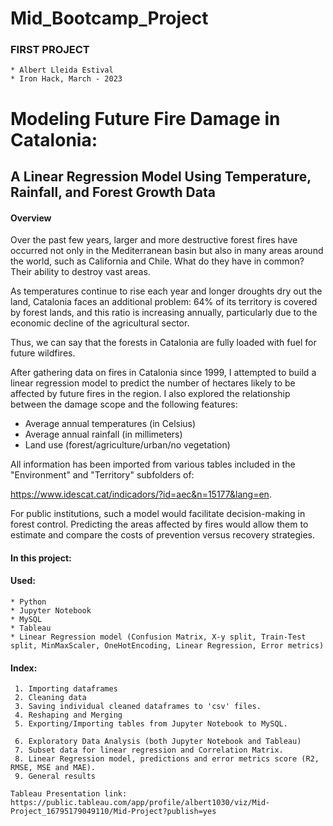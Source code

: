 # Mid_Bootcamp_Project

### FIRST PROJECT

    * Albert Lleida Estival
    * Iron Hack, March - 2023



# Modeling Future Fire Damage in Catalonia: 
## A Linear Regression Model Using Temperature, Rainfall, and Forest Growth Data



#### Overview

Over the past few years, larger and more destructive forest fires have occurred not only in the Mediterranean basin but also in many areas around the world, such as California and Chile. What do they have in common? Their ability to destroy vast areas.

As temperatures continue to rise each year and longer droughts dry out the land, Catalonia faces an additional problem: 64% of its territory is covered by forest lands, and this ratio is increasing annually, particularly due to the economic decline of the agricultural sector.

Thus, we can say that the forests in Catalonia are fully loaded with fuel for future wildfires.


After gathering data on fires in Catalonia since 1999, I attempted to build a linear regression model to predict the number of hectares likely to be affected by future fires in the region. I also explored the relationship between the damage scope and the following features:

- Average annual temperatures (in Celsius)
- Average annual rainfall (in millimeters)
- Land use (forest/agriculture/urban/no vegetation)

All information has been imported from various tables included in the "Environment" and "Territory" subfolders of:

https://www.idescat.cat/indicadors/?id=aec&n=15177&lang=en.

For public institutions, such a model would facilitate decision-making in forest control. Predicting the areas affected by fires would allow them to estimate and compare the costs of prevention versus recovery strategies.




#### In this project:

#### Used:

    * Python
    * Jupyter Notebook
    * MySQL
    * Tableau
    * Linear Regression model (Confusion Matrix, X-y split, Train-Test split, MinMaxScaler, OneHotEncoding, Linear Regression, Error metrics)


#### Index:

     1. Importing dataframes
     2. Cleaning data
     3. Saving individual cleaned dataframes to 'csv' files.
     4. Reshaping and Merging
     5. Exporting/Importing tables from Jupyter Notebook to MySQL.
     
     6. Exploratory Data Analysis (both Jupyter Notebook and Tableau)
     7. Subset data for linear regression and Correlation Matrix.
     8. Linear Regression model, predictions and error metrics score (R2, RMSE, MSE and MAE).
     9. General results

    Tableau Presentation link: https://public.tableau.com/app/profile/albert1030/viz/Mid-Project_16795179049110/Mid-Project?publish=yes 


